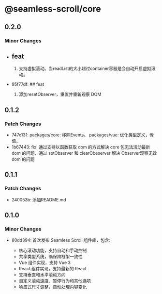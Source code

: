# @seamless-scroll/core

## 0.2.0

### Minor Changes

- ## feat

  1. 支持虚拟滚动。当readList的大小超过container容器是会自动开启虚拟滚动。

- 95f77df: ## feat

  1. 添加resetObserver，重置并重新观察 DOM

## 0.1.2

### Patch Changes

- 747e131: packages/core: 移除Events。
  packages/vue: 优化类型定义，传值。
- 1b67443: fix: 通过支持以函数获取 dom 的方式解决 core 包无法活动最新 dom 的问题，通过 setObserver 和 clearObeserver 解决 Observer观察无效 dom 的问题

## 0.1.1

### Patch Changes

- 240053b: 添加README.md

## 0.1.0

### Minor Changes

- 80dd394: 首次发布 Seamless Scroll 组件库，包含:

  - 核心滚动功能，支持自动和手动控制
  - 共享类型系统，确保跨框架一致性
  - Vue 组件实现，支持 Vue 3
  - React 组件实现，支持最新的 React
  - 支持垂直和水平滚动方向
  - 自定义滚动速度、暂停行为和其他选项
  - 响应式尺寸调整，自动处理内容变化
